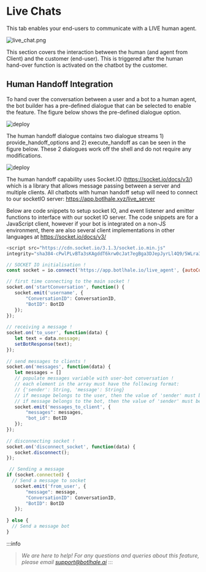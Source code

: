 # Live Chats 

This tab enables your end-users to communicate with a LIVE human agent.

![live_chat.png](https://stoplight.io/api/v1/projects/cHJqOjU4NzU5/images/Qa56xllEezc)


This section covers the interaction between the human (and agent from Client) and the customer (end-user). This is triggered after the human hand-over function is activated on the chatbot by the customer.




## Human Handoff Integration
To hand over the conversation between a user and a bot to a human agent, the bot builder has a pre-defined dialogue that can be selected to enable the feature. The figure below shows the pre-defined dialogue option.

![deploy](https://botlhale-docs1-new.s3.amazonaws.com/create-live.PNG)

The human handoff dialogue contains two dialogue streams 1) provide_handoff_options and 2) execute_handoff as can be seen in the figure below. These 2 dialogues work off the shell and do not require any modifications. 

![deploy](https://botlhale-docs1-new.s3.amazonaws.com/create-live-show.PNG)

The human handoff capability uses Socket.IO (https://socket.io/docs/v3/) which is a library that allows message passing between a server and multiple clients. All chatbots with human handoff setup will need to connect to our socketIO server: https://app.botlhale.xyz/live_server

Below are code snippets to setup socket IO, and event listener and emitter functions to interface with our socket IO server. The code snippets are for a JavaScript client, however if your bot is integrated on a non-JS environment, there are also several client implementations in other languages at https://socket.io/docs/v3/

```js
<script src="https://cdn.socket.io/3.1.3/socket.io.min.js" 
integrity="sha384-cPwlPLvBTa3sKAgddT6krw0cJat7egBga3DJepJyrLl4Q9/5WLra3rrnMcyTyOnh" crossorigin="anonymous"></script>

// SOCKET IO initialisation !
const socket = io.connect('https://app.botlhale.io/live_agent', {autoConnect: false});

// first time connecting to the main socket !
socket.on('startConversation', function() {
   socket.emit('username', {
       "ConversationID": ConversationID,
       "BotID": BotID
   });
});
 
// receiving a message !
socket.on('to_user', function(data) {
   let text = data.message;
   setBotResponse(text);
});
 
// send messages to clients !
socket.on('messages', function(data) {
   let messages = []
   // populate messages variable with user-bot conversation !
   // each element in the array must have the following format:
   // {'sender': String, 'message': String}
   // if message belongs to the user, then the value of 'sender' must be 'user'
   // if message belongs to the bot, then the value of 'sender' must be 'bot'
   socket.emit('messages_to_client', {
       "messages": messages,
       "bot_id": BotID
   });
});
 
// disconnecting socket !
socket.on('disconnect_socket', function(data) {
   socket.disconnect();
});

 // Sending a message
if (socket.connected) {
  // Send a message to socket 
   socket.emit('from_user', {
       "message": message,
       "ConversationID": ConversationID,
       "BotID": BotID
   });
 
} else {
  // Send a message bot
}

```


:::info
> *We are here to help! For any questions and queries about this feature, please email support@botlhale.ai*
:::


